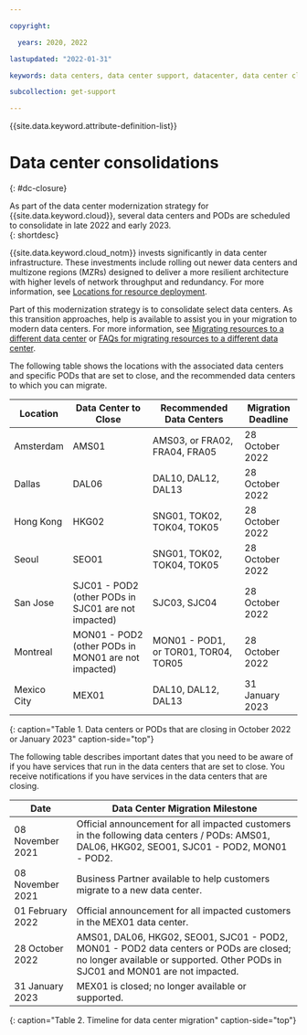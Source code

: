 ```yaml
---

copyright:

  years: 2020, 2022

lastupdated: "2022-01-31"

keywords: data centers, data center support, datacenter, data center closure

subcollection: get-support

---
```


{{site.data.keyword.attribute-definition-list}}

# Data center consolidations
{: #dc-closure}

As part of the data center modernization strategy for {{site.data.keyword.cloud}}, several data centers and PODs are scheduled to consolidate in late 2022 and early 2023.  
{: shortdesc}

{{site.data.keyword.cloud_notm}} invests significantly in data center infrastructure. These investments include rolling out newer data centers and multizone regions (MZRs) designed to deliver a more resilient architecture with higher levels of network throughput and redundancy. For more information, see [Locations for resource deployment](/docs/overview?topic=overview-locations).

Part of this modernization strategy is to consolidate select data centers. As this transition approaches, help is available to assist you in your migration to modern data centers. For more information, see [Migrating resources to a different data center](/docs/account?topic=account-migrate-data-center) or [FAQs for migrating resources to a different data center](/docs/account?topic=account-faqs-dc-closure).

The following table shows the locations with the associated data centers and specific PODs that are set to close, and the recommended data centers to which you can migrate.  

| Location      | Data Center to Close |  Recommended Data Centers  | Migration Deadline |
|---------------|----------------------|----------------------------|--------------------|
| Amsterdam     | AMS01     | AMS03, or FRA02, FRA04, FRA05  | 28 October 2022 |
| Dallas        | DAL06                | DAL10, DAL12, DAL13 | 28 October 2022 |
| Hong Kong     | HKG02         | SNG01, TOK02, TOK04, TOK05 | 28 October 2022 |
| Seoul         | SEO01         | SNG01, TOK02, TOK04, TOK05 | 28 October 2022 |
| San Jose      | SJC01 - POD2 (other PODs in SJC01 are not impacted) | SJC03, SJC04 | 28 October 2022 |
| Montreal      | MON01 - POD2 (other PODs in MON01 are not impacted) | MON01 - POD1, or TOR01, TOR04, TOR05 | 28 October 2022 |
| Mexico City   | MEX01 | DAL10, DAL12, DAL13 | 31 January 2023 |
{: caption="Table 1. Data centers or PODs that are closing in October 2022 or January 2023" caption-side="top"}

The following table describes important dates that you need to be aware of if you have services that run in the data centers that are set to close. You receive notifications if you have services in the data centers that are closing.

| Date           | Data Center Migration Milestone |
|----------------|---------------------------------|
| 08 November 2021 | Official announcement for all impacted customers in the following data centers / PODs: AMS01, DAL06, HKG02, SEO01, SJC01 - POD2, MON01 - POD2.|
| 08 November 2021 | Business Partner available to help customers migrate to a new data center. |
| 01 February 2022 | Official announcement for all impacted customers in the  MEX01 data center. |
| 28 October 2022  | AMS01, DAL06, HKG02, SEO01, SJC01 - POD2, MON01 - POD2 data centers or PODs are closed; no longer available or supported. Other PODs in SJC01 and MON01 are not impacted. |
| 31 January 2023 | MEX01 is closed; no longer available or supported.  |
{: caption="Table 2. Timeline for data center migration" caption-side="top"}
